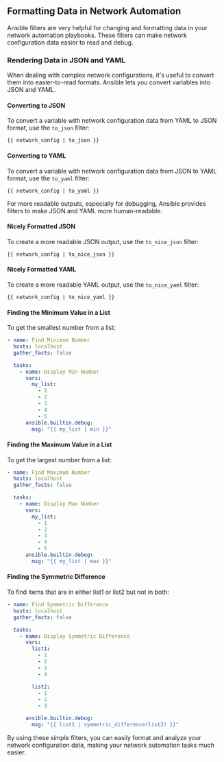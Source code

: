 ## Formatting Data in Network Automation

Ansible filters are very helpful for changing and formatting data in your network automation playbooks. These filters can make network configuration data easier to read and debug.

### Rendering Data in JSON and YAML

When dealing with complex network configurations, it's useful to convert them into easier-to-read formats. Ansible lets you convert variables into JSON and YAML.

#### Converting to JSON

To convert a variable with network configuration data from YAML to JSON format, use the `to_json` filter:

```
{{ network_config | to_json }}
```

#### Converting to YAML

To convert a variable with network configuration data from JSON to YAML format, use the `to_yaml` filter:

```
{{ network_config | to_yaml }}
```

For more readable outputs, especially for debugging, Ansible provides filters to make JSON and YAML more human-readable.

#### Nicely Formatted JSON

To create a more readable JSON output, use the `to_nice_json` filter:

```
{{ network_config | to_nice_json }}
```

#### Nicely Formatted YAML

To create a more readable YAML output, use the `to_nice_yaml` filter:

```
{{ network_config | to_nice_yaml }}
```

#### Finding the Minimum Value in a List

To get the smallest number from a list:

```yaml
- name: Find Minimum Number
  hosts: localhost
  gather_facts: false

  tasks:
    - name: Display Min Number
      vars:
        my_list:
          - 1
          - 2
          - 3
          - 4
          - 5
      ansible.builtin.debug:
        msg: "{{ my_list | min }}"
```

#### Finding the Maximum Value in a List

To get the largest number from a list:

```yaml
- name: Find Maximum Number
  hosts: localhost
  gather_facts: false

  tasks:
    - name: Display Max Number
      vars:
        my_list:
          - 1
          - 2
          - 3
          - 4
          - 5
      ansible.builtin.debug:
        msg: "{{ my_list | max }}"
```

#### Finding the Symmetric Difference

To find items that are in either list1 or list2 but not in both:

```yaml
- name: Find Symmetric Difference
  hosts: localhost
  gather_facts: false

  tasks:
    - name: Display Symmetric Difference
      vars:
        list1:
          - 1
          - 2
          - 3
          - 4

        list2:
          - 1
          - 2
          - 3

      ansible.builtin.debug:
        msg: "{{ list1 | symmetric_difference(list2) }}"
```

By using these simple filters, you can easily format and analyze your network configuration data, making your network automation tasks much easier.
